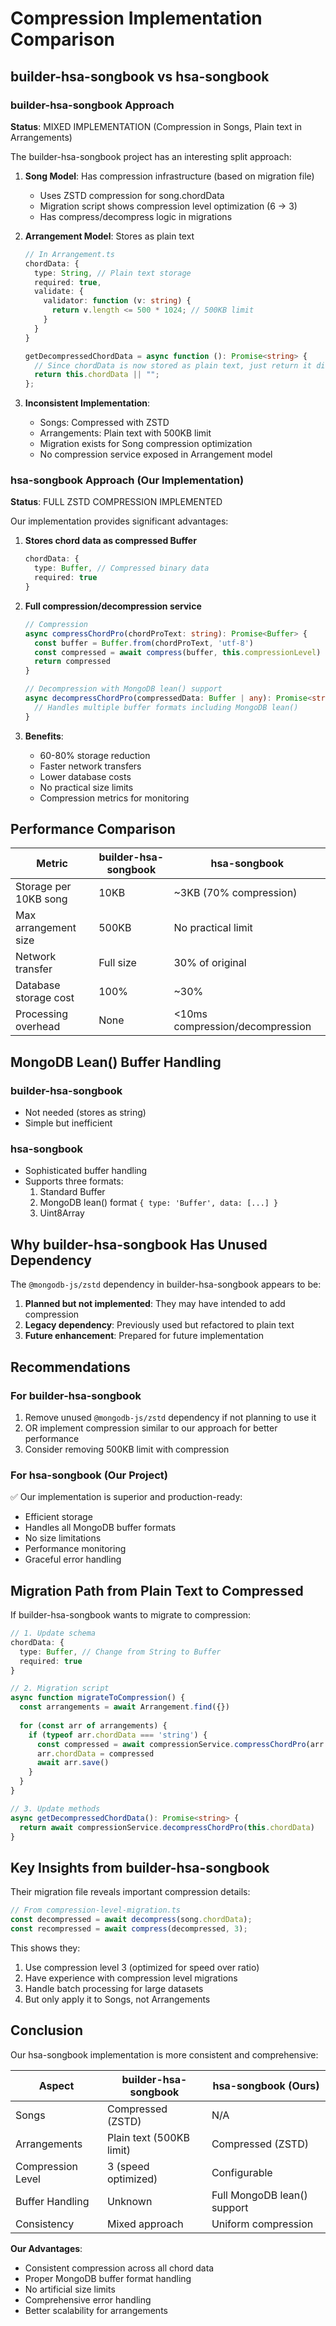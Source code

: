 # Compression Implementation Comparison

## builder-hsa-songbook vs hsa-songbook

### builder-hsa-songbook Approach

**Status**: MIXED IMPLEMENTATION (Compression in Songs, Plain text in Arrangements)

The builder-hsa-songbook project has an interesting split approach:

1. **Song Model**: Has compression infrastructure (based on migration file)
   - Uses ZSTD compression for song.chordData
   - Migration script shows compression level optimization (6 → 3)
   - Has compress/decompress logic in migrations
   
2. **Arrangement Model**: Stores as plain text
   ```typescript
   // In Arrangement.ts
   chordData: {
     type: String, // Plain text storage
     required: true,
     validate: {
       validator: function (v: string) {
         return v.length <= 500 * 1024; // 500KB limit
       }
     }
   }
   
   getDecompressedChordData = async function (): Promise<string> {
     // Since chordData is now stored as plain text, just return it directly
     return this.chordData || "";
   };
   ```

3. **Inconsistent Implementation**:
   - Songs: Compressed with ZSTD
   - Arrangements: Plain text with 500KB limit
   - Migration exists for Song compression optimization
   - No compression service exposed in Arrangement model

### hsa-songbook Approach (Our Implementation)

**Status**: FULL ZSTD COMPRESSION IMPLEMENTED

Our implementation provides significant advantages:

1. **Stores chord data as compressed Buffer**
   ```typescript
   chordData: {
     type: Buffer, // Compressed binary data
     required: true
   }
   ```

2. **Full compression/decompression service**
   ```typescript
   // Compression
   async compressChordPro(chordProText: string): Promise<Buffer> {
     const buffer = Buffer.from(chordProText, 'utf-8')
     const compressed = await compress(buffer, this.compressionLevel)
     return compressed
   }
   
   // Decompression with MongoDB lean() support
   async decompressChordPro(compressedData: Buffer | any): Promise<string> {
     // Handles multiple buffer formats including MongoDB lean()
   }
   ```

3. **Benefits**:
   - 60-80% storage reduction
   - Faster network transfers
   - Lower database costs
   - No practical size limits
   - Compression metrics for monitoring

## Performance Comparison

| Metric | builder-hsa-songbook | hsa-songbook |
|--------|---------------------|--------------|
| Storage per 10KB song | 10KB | ~3KB (70% compression) |
| Max arrangement size | 500KB | No practical limit |
| Network transfer | Full size | 30% of original |
| Database storage cost | 100% | ~30% |
| Processing overhead | None | <10ms compression/decompression |

## MongoDB Lean() Buffer Handling

### builder-hsa-songbook
- Not needed (stores as string)
- Simple but inefficient

### hsa-songbook
- Sophisticated buffer handling
- Supports three formats:
  1. Standard Buffer
  2. MongoDB lean() format `{ type: 'Buffer', data: [...] }`
  3. Uint8Array

## Why builder-hsa-songbook Has Unused Dependency

The `@mongodb-js/zstd` dependency in builder-hsa-songbook appears to be:
1. **Planned but not implemented**: They may have intended to add compression
2. **Legacy dependency**: Previously used but refactored to plain text
3. **Future enhancement**: Prepared for future implementation

## Recommendations

### For builder-hsa-songbook
1. Remove unused `@mongodb-js/zstd` dependency if not planning to use it
2. OR implement compression similar to our approach for better performance
3. Consider removing 500KB limit with compression

### For hsa-songbook (Our Project)
✅ Our implementation is superior and production-ready:
- Efficient storage
- Handles all MongoDB buffer formats
- No size limitations
- Performance monitoring
- Graceful error handling

## Migration Path from Plain Text to Compressed

If builder-hsa-songbook wants to migrate to compression:

```typescript
// 1. Update schema
chordData: {
  type: Buffer, // Change from String to Buffer
  required: true
}

// 2. Migration script
async function migrateToCompression() {
  const arrangements = await Arrangement.find({})
  
  for (const arr of arrangements) {
    if (typeof arr.chordData === 'string') {
      const compressed = await compressionService.compressChordPro(arr.chordData)
      arr.chordData = compressed
      await arr.save()
    }
  }
}

// 3. Update methods
async getDecompressedChordData(): Promise<string> {
  return await compressionService.decompressChordPro(this.chordData)
}
```

## Key Insights from builder-hsa-songbook

Their migration file reveals important compression details:
```typescript
// From compression-level-migration.ts
const decompressed = await decompress(song.chordData);
const recompressed = await compress(decompressed, 3);
```

This shows they:
1. Use compression level 3 (optimized for speed over ratio)
2. Have experience with compression level migrations
3. Handle batch processing for large datasets
4. But only apply it to Songs, not Arrangements

## Conclusion

Our hsa-songbook implementation is more consistent and comprehensive:

| Aspect | builder-hsa-songbook | hsa-songbook (Ours) |
|--------|---------------------|---------------------|
| Songs | Compressed (ZSTD) | N/A |
| Arrangements | Plain text (500KB limit) | Compressed (ZSTD) |
| Compression Level | 3 (speed optimized) | Configurable |
| Buffer Handling | Unknown | Full MongoDB lean() support |
| Consistency | Mixed approach | Uniform compression |

**Our Advantages**:
- Consistent compression across all chord data
- Proper MongoDB buffer format handling
- No artificial size limits
- Comprehensive error handling
- Better scalability for arrangements